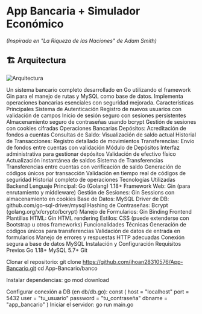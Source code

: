 # App Bancaria + Simulador Económico 
*(Inspirada en "La Riqueza de las Naciones" de Adam Smith)*  

## 🏗️ Arquitectura 
![Arquitectura](https://github.com/user-attachments/assets/f4783aa3-de0e-4062-8070-190a59c188ac)

Un sistema bancario completo desarrollado en Go utilizando el framework Gin para el manejo de rutas y MySQL como base de datos. Implementa operaciones bancarias esenciales con seguridad mejorada.
Características Principales
Sistema de Autenticación
Registro de nuevos usuarios con validación de campos
Inicio de sesión seguro con sesiones persistentes
Almacenamiento seguro de contraseñas usando bcrypt
Gestión de sesiones con cookies cifradas
 Operaciones Bancarias
Depósitos: Acreditación de fondos a cuentas
Consultas de Saldo: Visualización de saldo actual
Historial de Transacciones: Registro detallado de movimientos
Transferencias: Envío de fondos entre cuentas con validación
Módulo de Depósitos
Interfaz administrativa para gestionar depósitos
Validación de efectivo físico
Actualización instantánea de saldos
Sistema de Transferencias
Transferencias entre cuentas con verificación de saldo
Generación de códigos únicos por transacción
Validación en tiempo real de códigos de seguridad
Historial completo de operaciones
Tecnologías Utilizadas
Backend
Lenguaje Principal: Go (Golang) 1.18+
Framework Web: Gin (para enrutamiento y middleware)
Gestión de Sesiones: Gin Sessions con almacenamiento en cookies
Base de Datos: MySQL
Driver de DB: github.com/go-sql-driver/mysql
Hashing de Contraseñas: Bcrypt (golang.org/x/crypto/bcrypt)
Manejo de Formularios: Gin Binding
Frontend
Plantillas HTML: Gin HTML rendering
Estilos: CSS (puede extenderse con Bootstrap u otros frameworks)
Funcionalidades Técnicas
Generación de códigos únicos para transferencias
Validación de datos de entrada en formularios
Manejo de errores y respuestas HTTP adecuadas
Conexión segura a base de datos MySQL
Instalación y Configuración
Requisitos Previos
Go 1.18+
MySQL 5.7+
Git



Clonar el repositorio:
git clone https://github.com/jhoan28310576/App-Bancario.git
cd App-Bancario/banco

Instalar dependencias:
go mod download

Configurar conexión a DB (en db/db.go):
const (
    host     = "localhost"
    port     = 5432
    user     = "tu_usuario"
    password = "tu_contraseña"
    dbname   = "app_bancario"
)
Iniciar el servidor:
go run main.go

